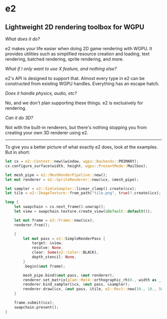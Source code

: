 # **e2**

## Lightweight 2D rendering toolbox for WGPU

*What does it do?*

e2 makes your life easier when doing 2D game rendering with WGPU.
It provides utilities such as simplified resource creation and loading,
text rendering, batched rendering, sprite rendering, and more.

*What if I only want to use X feature, and nothing else?*

e2's API is designed to support that. Almost every type in e2 can be constructed
from existing WGPU handles. Everything has an escape hatch.

*Does it handle physics, audio, etc?*

No, and we don't plan supporting these things. e2 is exclusively for rendering.

*Can it do 3D?*

Not with the built-in renderers, but there's nothing stopping you from
creating your own 3D renderer using e2.

---

To give you a better picture of what exactly e2 does, look at the examples.
But in short:

```rs
let cx = e2::Context::new(&window, wgpu::Backends::PRIMARY);
cx.configure_surface(width, height, wgpu::PresentMode::Mailbox);

let mesh_pipe = e2::MeshRenderPipeline::new();
let mut renderer = e2::SpriteRenderer::new(&cx, &mesh_pipe);

let sampler = e2::SimleSampler::linear_clamp().create(&cx);
let tile = e2::ImageTexture::from_path("tile.png", true)?.create(&cx);

loop {
	let swapchain = cx.next_frame().unwrap();
	let view = swapchain.texture.create_view(&Default::default());

	let mut frame = e2::Frame::new(&cx);
	renderer.free();

	{
		let mut pass = e2::SimpleRenderPass {
			target: &view,
			resolve: None,
			clear: Some(e2::Color::BLACK),
			depth_stencil: None,
		}
		.begin(&mut frame);

		mesh_pipe.bind(&mut pass, &mut renderer);
		renderer.set_matrix(glam::Mat4::orthographic_rh(0., width as _, height as _, 0., 0., 1.));
		renderer.bind_sampler(&cx, &mut pass, &sampler);
		renderer.draw(&cx, &mut pass, &tile, e2::Rect::new(10., 10., 50., 50.), 0.);
	}

	frame.submit(&cx);
	swapchain.present();
}
```
